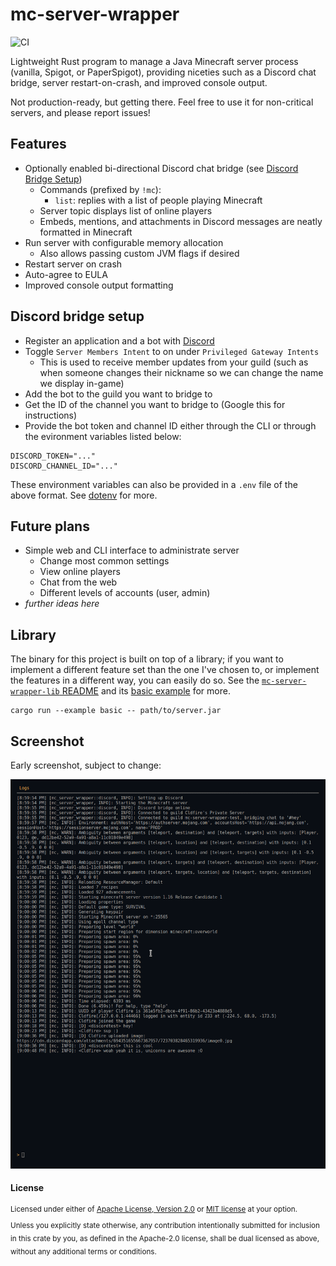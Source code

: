 # mc-server-wrapper

![CI](https://github.com/Cldfire/mc-server-wrapper/workflows/CI/badge.svg)

Lightweight Rust program to manage a Java Minecraft server process (vanilla, Spigot, or PaperSpigot), providing niceties such as a Discord chat bridge, server restart-on-crash, and improved console output.

Not production-ready, but getting there. Feel free to use it for non-critical servers, and please report issues!

## Features

* Optionally enabled bi-directional Discord chat bridge (see [Discord Bridge Setup](#discord-bridge-setup))
    * Commands (prefixed by `!mc`):
        * `list`: replies with a list of people playing Minecraft
    * Server topic displays list of online players
    * Embeds, mentions, and attachments in Discord messages are neatly formatted in Minecraft
* Run server with configurable memory allocation
    * Also allows passing custom JVM flags if desired
* Restart server on crash
* Auto-agree to EULA
* Improved console output formatting

## Discord bridge setup

* Register an application and a bot with [Discord](https://discordapp.com/developers/applications)
* Toggle `Server Members Intent` to on under `Privileged Gateway Intents`
  * This is used to receive member updates from your guild (such as when someone changes their nickname so we can change the name we display in-game)
* Add the bot to the guild you want to bridge to
* Get the ID of the channel you want to bridge to (Google this for instructions)
* Provide the bot token and channel ID either through the CLI or through the evironment variables listed below:

```
DISCORD_TOKEN="..."
DISCORD_CHANNEL_ID="..."
```

These environment variables can also be provided in a `.env` file of the above format. See [dotenv](https://github.com/dotenv-rs/dotenv) for more.

## Future plans

* Simple web and CLI interface to administrate server
    * Change most common settings
    * View online players
    * Chat from the web
    * Different levels of accounts (user, admin)
* _further ideas here_

## Library

The binary for this project is built on top of a library; if you want to implement a different feature set than the one I've chosen to, or implement the features in a different way, you can easily do so. See the [`mc-server-wrapper-lib` README](mc-server-wrapper-lib/README.md) and its [basic example](mc-server-wrapper-lib/examples/basic.rs) for more.

```
cargo run --example basic -- path/to/server.jar
```

## Screenshot

Early screenshot, subject to change:

![demo screenshot showing off the TUI](tui-demo.png)

#### License

<sup>
Licensed under either of <a href="LICENSE-APACHE">Apache License, Version
2.0</a> or <a href="LICENSE-MIT">MIT license</a> at your option.
</sup>

<br>

<sub>
Unless you explicitly state otherwise, any contribution intentionally submitted
for inclusion in this crate by you, as defined in the Apache-2.0 license, shall
be dual licensed as above, without any additional terms or conditions.
</sub>

